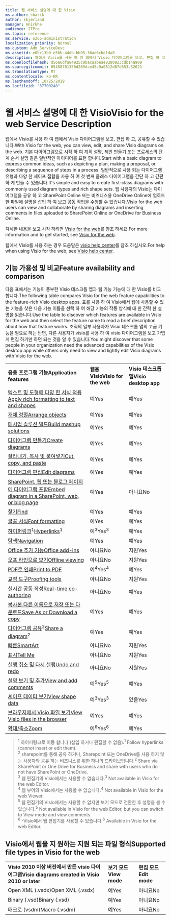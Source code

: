 ```yaml
---
title: 웹 서비스 설명에 대 한 Visio
ms.author: sharik
author: skjerland
manager: mnirkhe
audience: ITPro
ms.topic: reference
ms.service: o365-administration
localization_priority: Normal
ms.custom: Adm_ServiceDesc
ms.assetid: e0bc13b9-e56b-44db-bb95-36ae6cbe1da8
description: 웹에서 Visio를 사용 하 여 웹에서 Visio 다이어그램을 보고, 편집 하 고, 공유할 수 있습니다.
ms.openlocfilehash: d56a6dfa84925c9bacaabeae8280923cdb14a909
ms.sourcegitcommit: 05458701350d269dce45c9a0812d67d653c52621
ms.translationtype: MT
ms.contentlocale: ko-KR
ms.lasthandoff: 10/25/2019
ms.locfileid: "37700240"
---
```

# <a name="visio-for-the-web-service-description"></a><span data-ttu-id="5b484-103">웹 서비스 설명에 대 한 Visio</span><span class="sxs-lookup"><span data-stu-id="5b484-103">Visio for the web Service Description</span></span>

<span data-ttu-id="5b484-104">웹에서 Visio를 사용 하 여 웹에서 Visio 다이어그램을 보고, 편집 하 고, 공유할 수 있습니다.</span><span class="sxs-lookup"><span data-stu-id="5b484-104">With Visio for the web, you can view, edit, and share Visio diagrams on the web.</span></span> <span data-ttu-id="5b484-105">기본 다이어그램으로 시작 하 여 계획 설명, 제안 만들기 또는 프로세스의 단계 순서 설명 같은 일반적인 아이디어를 표현 합니다.</span><span class="sxs-lookup"><span data-stu-id="5b484-105">Start with a basic diagram to express common ideas, such as depicting a plan, making a proposal, or describing a sequence of steps in a process.</span></span> <span data-ttu-id="5b484-106">일반적으로 사용 되는 다이어그램 유형과 다양 한 셰이프 집합을 사용 하 여 첫 번째 클래스 다이어그램을 간단 하 고 간편 하 게 만들 수 있습니다.</span><span class="sxs-lookup"><span data-stu-id="5b484-106">It's simple and easy to create first-class diagrams with commonly used diagram types and rich shape sets.</span></span> <span data-ttu-id="5b484-107">웹 사용자의 Visio는 다이어그램을 공유 하 고 SharePoint Online 또는 비즈니스용 OneDrive Online에 업로드 한 파일에 설명을 삽입 하 여 보고 공동 작업을 수행할 수 있습니다.</span><span class="sxs-lookup"><span data-stu-id="5b484-107">Visio for the web users can view and collaborate by sharing diagrams and inserting comments in files uploaded to SharePoint Online or OneDrive for Business Online.</span></span>
  
<span data-ttu-id="5b484-108">자세한 내용을 보고 시작 하려면 [Visio for the web](https://products.office.com/en-US/visio/visio-online)를 참조 하세요.</span><span class="sxs-lookup"><span data-stu-id="5b484-108">For more information and to get started, see [Visio for the web](https://products.office.com/en-US/visio/visio-online).</span></span>
  
<span data-ttu-id="5b484-109">웹에서 Visio를 사용 하는 경우 도움말은 [visio help center](https://support.office.com/visio)를 참조 하십시오.</span><span class="sxs-lookup"><span data-stu-id="5b484-109">For help when using Visio for the web, see [Visio help center](https://support.office.com/visio).</span></span>
  
## <a name="feature-availability-and-comparison"></a><span data-ttu-id="5b484-110">기능 가용성 및 비교</span><span class="sxs-lookup"><span data-stu-id="5b484-110">Feature availability and comparison</span></span>

<span data-ttu-id="5b484-111">다음 표에서는 기능이 풍부한 Visio 데스크톱 앱과 웹 기능 기능에 대 한 Visio를 비교 합니다.</span><span class="sxs-lookup"><span data-stu-id="5b484-111">The following table compares Visio for the web feature capabilities to the feature-rich Visio desktop apps.</span></span> <span data-ttu-id="5b484-112">표를 사용 하 여 Visio에서 웹에 사용할 수 있는 기능을 찾은 다음 기능 이름을 선택 하 여 해당 기능의 작동 방식에 대 한 간략 한 설명을 읽습니다.</span><span class="sxs-lookup"><span data-stu-id="5b484-112">Use the table to discover which features are available in Visio for the web and then select the feature name to read a brief description about how that feature works.</span></span> <span data-ttu-id="5b484-113">조직의 일부 사용자가 Visio 데스크톱 앱의 고급 기능을 필요로 하는 반면, 다른 사용자가 visio를 사용 하 여 visio 다이어그램을 보고 가볍게 편집 하기만 하면 되는 것을 알 수 있습니다.</span><span class="sxs-lookup"><span data-stu-id="5b484-113">You might discover that some people in your organization need the advanced capabilities of the Visio desktop app while others only need to view and lightly edit Visio diagrams with Visio for the web.</span></span> 
  
||||
|:-----|:-----|:-----|
|<span data-ttu-id="5b484-114">**응용 프로그램 기능**</span><span class="sxs-lookup"><span data-stu-id="5b484-114">**Application features**</span></span> <br/> |<span data-ttu-id="5b484-115">**웹용 Visio**</span><span class="sxs-lookup"><span data-stu-id="5b484-115">**Visio for the web**</span></span> <br/> |<span data-ttu-id="5b484-116">**Visio 데스크톱 앱**</span><span class="sxs-lookup"><span data-stu-id="5b484-116">**Visio desktop app**</span></span> <br/> |
|[<span data-ttu-id="5b484-117">텍스트 및 도형에 다양 한 서식 적용</span><span class="sxs-lookup"><span data-stu-id="5b484-117">Apply rich formatting to text and shapes</span></span>](visio-online.md#apply-rich-formatting-to-text-and-shapes) <br/> |<span data-ttu-id="5b484-118">예</span><span class="sxs-lookup"><span data-stu-id="5b484-118">Yes</span></span>  <br/> |<span data-ttu-id="5b484-119">예</span><span class="sxs-lookup"><span data-stu-id="5b484-119">Yes</span></span>  <br/> |
|[<span data-ttu-id="5b484-120">개체 정렬</span><span class="sxs-lookup"><span data-stu-id="5b484-120">Arrange objects</span></span>](visio-online.md#arrange-objects) <br/> |<span data-ttu-id="5b484-121">예</span><span class="sxs-lookup"><span data-stu-id="5b484-121">Yes</span></span>  <br/> |<span data-ttu-id="5b484-122">예</span><span class="sxs-lookup"><span data-stu-id="5b484-122">Yes</span></span>  <br/> |
|[<span data-ttu-id="5b484-123">매시업 솔루션 빌드</span><span class="sxs-lookup"><span data-stu-id="5b484-123">Build mashup solutions</span></span>](visio-online.md#build-mashup-solutions) <br/> |<span data-ttu-id="5b484-124">예</span><span class="sxs-lookup"><span data-stu-id="5b484-124">Yes</span></span>  <br/> |<span data-ttu-id="5b484-125">예</span><span class="sxs-lookup"><span data-stu-id="5b484-125">Yes</span></span>  <br/> |
|[<span data-ttu-id="5b484-126">다이어그램 만들기</span><span class="sxs-lookup"><span data-stu-id="5b484-126">Create diagrams</span></span>](visio-online.md#create-diagrams) <br/> |<span data-ttu-id="5b484-127">예</span><span class="sxs-lookup"><span data-stu-id="5b484-127">Yes</span></span>  <br/> |<span data-ttu-id="5b484-128">예</span><span class="sxs-lookup"><span data-stu-id="5b484-128">Yes</span></span>  <br/> |
|[<span data-ttu-id="5b484-129">잘라내기, 복사 및 붙여넣기</span><span class="sxs-lookup"><span data-stu-id="5b484-129">Cut, copy, and paste</span></span>](visio-online.md#cut-copy-and-paste) <br/> |<span data-ttu-id="5b484-130">예</span><span class="sxs-lookup"><span data-stu-id="5b484-130">Yes</span></span>  <br/> |<span data-ttu-id="5b484-131">예</span><span class="sxs-lookup"><span data-stu-id="5b484-131">Yes</span></span>  <br/> |
|[<span data-ttu-id="5b484-132">다이어그램 편집</span><span class="sxs-lookup"><span data-stu-id="5b484-132">Edit diagrams</span></span>](visio-online.md#edit-diagrams) <br/> |<span data-ttu-id="5b484-133">예</span><span class="sxs-lookup"><span data-stu-id="5b484-133">Yes</span></span>  <br/> |<span data-ttu-id="5b484-134">예</span><span class="sxs-lookup"><span data-stu-id="5b484-134">Yes</span></span>  <br/> |
|[<span data-ttu-id="5b484-135">SharePoint, 웹 또는 블로그 페이지에 다이어그램 포함</span><span class="sxs-lookup"><span data-stu-id="5b484-135">Embed diagram in a SharePoint, web, or blog page</span></span>](visio-online.md#embed-diagram-in-a-sharepoint-web-or-blog-page) <br/> |<span data-ttu-id="5b484-136">예</span><span class="sxs-lookup"><span data-stu-id="5b484-136">Yes</span></span>  <br/> |<span data-ttu-id="5b484-137">아니요</span><span class="sxs-lookup"><span data-stu-id="5b484-137">No</span></span>  <br/> |
|[<span data-ttu-id="5b484-138">찾기</span><span class="sxs-lookup"><span data-stu-id="5b484-138">Find</span></span>](visio-online.md#find) <br/> |<span data-ttu-id="5b484-139">예</span><span class="sxs-lookup"><span data-stu-id="5b484-139">Yes</span></span>  <br/> |<span data-ttu-id="5b484-140">예</span><span class="sxs-lookup"><span data-stu-id="5b484-140">Yes</span></span>  <br/> |
|[<span data-ttu-id="5b484-141">글꼴 서식</span><span class="sxs-lookup"><span data-stu-id="5b484-141">Font formatting</span></span>](visio-online.md#font-formatting) <br/> |<span data-ttu-id="5b484-142">예</span><span class="sxs-lookup"><span data-stu-id="5b484-142">Yes</span></span>  <br/> |<span data-ttu-id="5b484-143">예</span><span class="sxs-lookup"><span data-stu-id="5b484-143">Yes</span></span>  <br/> |
|<span data-ttu-id="5b484-144">[하이퍼링크](visio-online.md#hyperlinks)<sup>1</sup></span><span class="sxs-lookup"><span data-stu-id="5b484-144">[Hyperlinks](visio-online.md#hyperlinks)<sup>1</sup></span></span> <br/> |<span data-ttu-id="5b484-145">예<sup>3</sup></span><span class="sxs-lookup"><span data-stu-id="5b484-145">Yes<sup>3</sup></span></span> <br/> |<span data-ttu-id="5b484-146">예</span><span class="sxs-lookup"><span data-stu-id="5b484-146">Yes</span></span>  <br/> |
|[<span data-ttu-id="5b484-147">탐색</span><span class="sxs-lookup"><span data-stu-id="5b484-147">Navigation</span></span>](visio-online.md#navigation) <br/> |<span data-ttu-id="5b484-148">예</span><span class="sxs-lookup"><span data-stu-id="5b484-148">Yes</span></span>  <br/> |<span data-ttu-id="5b484-149">예</span><span class="sxs-lookup"><span data-stu-id="5b484-149">Yes</span></span>  <br/> |
|[<span data-ttu-id="5b484-150">Office 추가 기능</span><span class="sxs-lookup"><span data-stu-id="5b484-150">Office add-ins</span></span>](visio-online.md#office-add-ins) <br/> |<span data-ttu-id="5b484-151">아니요</span><span class="sxs-lookup"><span data-stu-id="5b484-151">No</span></span>  <br/> |<span data-ttu-id="5b484-152">지원</span><span class="sxs-lookup"><span data-stu-id="5b484-152">Yes</span></span>  <br/> |
|[<span data-ttu-id="5b484-153">오프 라인으로 보기</span><span class="sxs-lookup"><span data-stu-id="5b484-153">Offline viewing</span></span>](visio-online.md#offline-viewing) <br/> |<span data-ttu-id="5b484-154">아니요</span><span class="sxs-lookup"><span data-stu-id="5b484-154">No</span></span>  <br/> |<span data-ttu-id="5b484-155">지원</span><span class="sxs-lookup"><span data-stu-id="5b484-155">Yes</span></span>  <br/> |
|[<span data-ttu-id="5b484-156">PDF로 인쇄</span><span class="sxs-lookup"><span data-stu-id="5b484-156">Print to PDF</span></span>](visio-online.md#print-to-pdf) <br/> |<span data-ttu-id="5b484-157">예<sup>4</sup></span><span class="sxs-lookup"><span data-stu-id="5b484-157">Yes<sup>4</sup></span></span> <br/> |<span data-ttu-id="5b484-158">예</span><span class="sxs-lookup"><span data-stu-id="5b484-158">Yes</span></span>  <br/> |
|[<span data-ttu-id="5b484-159">교정 도구</span><span class="sxs-lookup"><span data-stu-id="5b484-159">Proofing tools</span></span>](visio-online.md#proofing-tools) <br/> |<span data-ttu-id="5b484-160">아니요</span><span class="sxs-lookup"><span data-stu-id="5b484-160">No</span></span>  <br/> |<span data-ttu-id="5b484-161">지원</span><span class="sxs-lookup"><span data-stu-id="5b484-161">Yes</span></span>  <br/> |
|[<span data-ttu-id="5b484-162">실시간 공동 작성</span><span class="sxs-lookup"><span data-stu-id="5b484-162">Real-time co-authoring</span></span>](visio-online.md#real-time-co-authoring) <br/> |<span data-ttu-id="5b484-163">아니요</span><span class="sxs-lookup"><span data-stu-id="5b484-163">No</span></span>  <br/> |<span data-ttu-id="5b484-164">예</span><span class="sxs-lookup"><span data-stu-id="5b484-164">Yes</span></span>  <br/> |
|[<span data-ttu-id="5b484-165">복사본 다른 이름으로 저장 또는 다운로드</span><span class="sxs-lookup"><span data-stu-id="5b484-165">Save As or Download a copy</span></span>](visio-online.md#save-as-or-download-a-copy) <br/> |<span data-ttu-id="5b484-166">예</span><span class="sxs-lookup"><span data-stu-id="5b484-166">Yes</span></span>  <br/> |<span data-ttu-id="5b484-167">예</span><span class="sxs-lookup"><span data-stu-id="5b484-167">Yes</span></span>  <br/> |
|<span data-ttu-id="5b484-168">[다이어그램 공유](visio-online.md#share-a-diagram)<sup>2</sup></span><span class="sxs-lookup"><span data-stu-id="5b484-168">[Share a diagram](visio-online.md#share-a-diagram)<sup>2</sup></span></span> <br/> |<span data-ttu-id="5b484-169">예</span><span class="sxs-lookup"><span data-stu-id="5b484-169">Yes</span></span>  <br/> |<span data-ttu-id="5b484-170">예</span><span class="sxs-lookup"><span data-stu-id="5b484-170">Yes</span></span>  <br/> |
|[<span data-ttu-id="5b484-171">빠른</span><span class="sxs-lookup"><span data-stu-id="5b484-171">SmartArt</span></span>](visio-online.md#smartart) <br/> |<span data-ttu-id="5b484-172">아니요</span><span class="sxs-lookup"><span data-stu-id="5b484-172">No</span></span>  <br/> |<span data-ttu-id="5b484-173">지원</span><span class="sxs-lookup"><span data-stu-id="5b484-173">Yes</span></span>  <br/> |
|[<span data-ttu-id="5b484-174">표시</span><span class="sxs-lookup"><span data-stu-id="5b484-174">Tell Me</span></span>](visio-online.md#tell-me) <br/> |<span data-ttu-id="5b484-175">아니요</span><span class="sxs-lookup"><span data-stu-id="5b484-175">No</span></span>  <br/> |<span data-ttu-id="5b484-176">지원</span><span class="sxs-lookup"><span data-stu-id="5b484-176">Yes</span></span>  <br/> |
|[<span data-ttu-id="5b484-177">실행 취소 및 다시 실행</span><span class="sxs-lookup"><span data-stu-id="5b484-177">Undo and redo</span></span>](visio-online.md#undo-and-redo) <br/> |<span data-ttu-id="5b484-178">아니요</span><span class="sxs-lookup"><span data-stu-id="5b484-178">No</span></span>  <br/> |<span data-ttu-id="5b484-179">지원</span><span class="sxs-lookup"><span data-stu-id="5b484-179">Yes</span></span>  <br/> |
|[<span data-ttu-id="5b484-180">설명 보기 및 추가</span><span class="sxs-lookup"><span data-stu-id="5b484-180">View and add comments</span></span>](visio-online.md#view-and-add-comments) <br/> |<span data-ttu-id="5b484-181">예<sup>5</sup></span><span class="sxs-lookup"><span data-stu-id="5b484-181">Yes<sup>5</sup></span></span> <br/> |<span data-ttu-id="5b484-182">예</span><span class="sxs-lookup"><span data-stu-id="5b484-182">Yes</span></span>  <br/> |
|[<span data-ttu-id="5b484-183">셰이프 데이터 보기</span><span class="sxs-lookup"><span data-stu-id="5b484-183">View shape data</span></span>](visio-online.md#view-shape-data) <br/> |<span data-ttu-id="5b484-184">예<sup>3</sup></span><span class="sxs-lookup"><span data-stu-id="5b484-184">Yes<sup>3</sup></span></span> <br/> |<span data-ttu-id="5b484-185">있음</span><span class="sxs-lookup"><span data-stu-id="5b484-185">Yes</span></span>  <br/> |
|[<span data-ttu-id="5b484-186">브라우저에서 Visio 파일 보기</span><span class="sxs-lookup"><span data-stu-id="5b484-186">View Visio files in the browser</span></span>](visio-online.md#view-visio-files-in-the-browser) <br/> |<span data-ttu-id="5b484-187">예</span><span class="sxs-lookup"><span data-stu-id="5b484-187">Yes</span></span>  <br/> |<span data-ttu-id="5b484-188">예</span><span class="sxs-lookup"><span data-stu-id="5b484-188">Yes</span></span>  <br/> |
|[<span data-ttu-id="5b484-189">확대/축소</span><span class="sxs-lookup"><span data-stu-id="5b484-189">Zoom</span></span>](visio-online.md#zoom) <br/> |<span data-ttu-id="5b484-190">예<sup>6</sup></span><span class="sxs-lookup"><span data-stu-id="5b484-190">Yes<sup>6</sup></span></span> <br/> |<span data-ttu-id="5b484-191">예</span><span class="sxs-lookup"><span data-stu-id="5b484-191">Yes</span></span>  <br/> |
   
> <span data-ttu-id="5b484-192"><sup>1</sup> 하이퍼링크로 이동 합니다 (삽입 하거나 편집할 수 없음).</span><span class="sxs-lookup"><span data-stu-id="5b484-192"><sup>1</sup> Follow hyperlinks (cannot insert or edit them).</span></span> 
<br/><span data-ttu-id="5b484-193"><sup>2</sup> sharepoint를 통해 공유 하거나, Sharepoint 또는 OneDrive를 사용 하지 않는 사용자와 공유 하는 비즈니스를 위한 하나의 드라이브입니다.</span><span class="sxs-lookup"><span data-stu-id="5b484-193"><sup>2</sup> Share via SharePoint or One Drive for Business and share with users who do not have SharePoint or OneDrive.</span></span> 
<br/> <span data-ttu-id="5b484-194"><sup>3</sup> 웹 편집기의 Visio에서는 사용할 수 없습니다.</span><span class="sxs-lookup"><span data-stu-id="5b484-194"><sup>3</sup> Not available in Visio for the web Editor.</span></span>
<br/><span data-ttu-id="5b484-195"><sup>4</sup> 웹 뷰어의 Visio에서는 사용할 수 없습니다.</span><span class="sxs-lookup"><span data-stu-id="5b484-195"><sup>4</sup> Not available in Visio for the web Viewer.</span></span> 
<br/><span data-ttu-id="5b484-196"><sup>5</sup> 웹 편집기의 Visio에서는 사용할 수 없지만 보기 모드로 전환한 후 설명을 볼 수 있습니다.</span><span class="sxs-lookup"><span data-stu-id="5b484-196"><sup>5</sup> Not available in Visio for the web Editor, but you can switch to View mode and view comments.</span></span> 
<br/><span data-ttu-id="5b484-197"><sup>6</sup> -Visio에서 웹 편집기를 사용할 수 있습니다.</span><span class="sxs-lookup"><span data-stu-id="5b484-197"><sup>6</sup> Available in Visio for the web Editor.</span></span> 
  
## <a name="supported-file-types-in-visio-for-the-web"></a><span data-ttu-id="5b484-198">Visio에서 웹을 지 원하는 지원 되는 파일 형식</span><span class="sxs-lookup"><span data-stu-id="5b484-198">Supported file types in Visio for the web</span></span>

||||
|:-----|:-----|:-----|
|<span data-ttu-id="5b484-199">**Visio 2010 이상 버전에서 만든 visio 다이어그램**</span><span class="sxs-lookup"><span data-stu-id="5b484-199">**Visio diagrams created in Visio 2010 or later**</span></span> <br/> |<span data-ttu-id="5b484-200">**보기 모드**</span><span class="sxs-lookup"><span data-stu-id="5b484-200">**View mode**</span></span> <br/> |<span data-ttu-id="5b484-201">**편집 모드**</span><span class="sxs-lookup"><span data-stu-id="5b484-201">**Edit mode**</span></span> <br/> |
|<span data-ttu-id="5b484-202">Open XML (.vsdx)</span><span class="sxs-lookup"><span data-stu-id="5b484-202">Open XML (.vsdx)</span></span>  <br/> |<span data-ttu-id="5b484-203">예</span><span class="sxs-lookup"><span data-stu-id="5b484-203">Yes</span></span>  <br/> |<span data-ttu-id="5b484-204">아니요</span><span class="sxs-lookup"><span data-stu-id="5b484-204">No</span></span>  <br/> |
|<span data-ttu-id="5b484-205">Binary (.vsd)</span><span class="sxs-lookup"><span data-stu-id="5b484-205">Binary (.vsd)</span></span>  <br/> |<span data-ttu-id="5b484-206">예</span><span class="sxs-lookup"><span data-stu-id="5b484-206">Yes</span></span>  <br/> |<span data-ttu-id="5b484-207">아니요</span><span class="sxs-lookup"><span data-stu-id="5b484-207">No</span></span>  <br/> |
|<span data-ttu-id="5b484-208">매크로 (vsdm)</span><span class="sxs-lookup"><span data-stu-id="5b484-208">Macro (.vsdm)</span></span>  <br/> |<span data-ttu-id="5b484-209">예</span><span class="sxs-lookup"><span data-stu-id="5b484-209">Yes</span></span>  <br/> |<span data-ttu-id="5b484-210">아니요</span><span class="sxs-lookup"><span data-stu-id="5b484-210">No</span></span>  <br/> |
   

